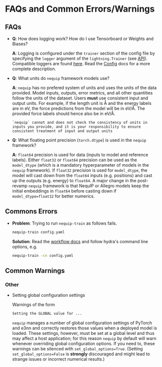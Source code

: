 # FAQs and Common Errors/Warnings

## FAQs

  - **Q**: How does logging work? How do I use Tensorboard or Weights and Biases?

    **A**: Logging is configured under the `trainer` section of the config file by specifying the `logger` argument of the `lightning.Trainer` (see [API](https://lightning.ai/docs/pytorch/stable/common/trainer.html#trainer-class-api)). Compatible loggers are found [here](https://lightning.ai/docs/pytorch/stable/api_references.html#loggers). Read the [Config](config.md) docs for a more complete description.


  - **Q**: What units do `nequip` framework models use?

    **A**: `nequip` has no prefered system of units and uses the units of the data provided. Model inputs, outputs, error metrics, and all other quantities follow the units of the dataset. Users **must** use consistent input and output units. For example, if the length unit is Å and the energy labels are in eV, the force predictions from the model will be in eV/Å. The provided force labels should hence also be in eV/Å. 

	```{warning}
	`nequip` cannot and does not check the consistency of units in inputs you provide, and it is your responsibility to ensure consistent treatment of input and output units
	```

  - **Q**: What floating point precision (`torch.dtype`) is used in the `nequip` framework?
  
    **A**: `float64` precision is used for data (inputs to model and reference labels). Either `float32` or `float64` precision can be used as the `model_dtype` (which is a mandatory hyperparameter of models in the `nequip` framework). If `float32` precision is used for `model_dtype`, the model will cast down from the `float64` inputs (e.g. positions) and cast up the outputs (e.g. energy) to `float64`. A major change in the post-revamp `nequip` framework is that NequIP or Allegro models keep the initial embeddings in `float64` before casting down if `model_dtype=float32` for better numerics.

## Commons Errors

  - **Problem**: Trying to run `nequip-train` as follows fails.
    ```bash
	nequip-train config.yaml
	```
	**Solution**: Read the [workflow docs](workflow.md) and follow hydra's command line options, e.g.
	```bash
	nequip-train -cn config.yaml
	```

## Common Warnings


### Other

  - Setting global configuration settings
    
    Warnings of the form
    ```txt
    Setting the GLOBAL value for ...
    ```
    `nequip` manages a number of global configuration settings of PyTorch and e3nn and correctly restores those values when a deployed model is loaded. These settings, however, must be set at a global level and thus may affect a host application;  for this reason `nequip` by default will warn whenever overriding global configuration options.  If you need to, these warnings can be silenced with `set_global_options=True`.  (Setting `set_global_options=False` is **strongly** discouraged and might lead to strange issues or incorrect numerical results.)